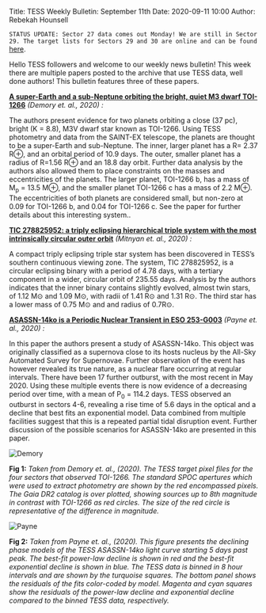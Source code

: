 Title: TESS Weekly Bulletin: September 11th
Date: 2020-09-11 10:00
Author: Rebekah Hounsell

`STATUS UPDATE: Sector 27 data comes out Monday! We are still in Sector 29. The target lists for Sectors 29 and 30 are online and can be found` [here](https://heasarc.gsfc.nasa.gov/docs/tess/status.html).

Hello TESS followers and welcome to our weekly news bulletin! This week there are multiple papers posted to the archive that use TESS data, well done authors! This bulletin features three of these papers.


**[A super-Earth and a sub-Neptune orbiting the bright, quiet M3 dwarf TOI-1266](https://arxiv.org/abs/2009.04317)** *(Demory et. al., 2020) :*

The authors present evidence for two planets orbiting a close (37 pc), bright (K = 8.8), M3V dwarf star known as TOI-1266.  Using TESS photometry and data from the SAINT-EX telescope, the planets are thought to be a super-Earth and sub-Neptune. The inner, larger planet has a R= 2.37 R⊕, and an orbital period of 10.9 days. The outer, smaller planet has a radius of R=1.56 R⊕ and an 18.8 day orbit. Further data analysis by the authors also allowed them to place constraints on the masses and eccentricities of the planets. The larger planet, TOI-1266 b, has a mass of M<sub>p</sub> = 13.5 M⊕, and the smaller planet TOI-1266 c has a mass of 2.2 M⊕. The eccentricities of both planets are considered small, but non-zero at 0.09 for TOI-1266 b, and 0.04 for TOI-1266 c. See the paper for further details about this interesting system..

**[TIC 278825952: a triply eclipsing hierarchical triple system with the most intrinsically circular outer orbit](https://arxiv.org/abs/2009.03378)** *(Mitnyan et. al., 2020) :*

A compact triply eclipsing triple star system has been discovered in TESS’s southern continuous viewing zone. The system, TIC 278825952, is a circular eclipsing binary with a period of 4.78 days, with a tertiary component in a wider, circular orbit of 235.55 days. Analysis by the authors indicates that the inner binary contains slightly evolved, almost twin stars, of 1.12 M⊙ and 1.09 M⊙, with radii of 1.41 R⊙ and 1.31 R⊙. The third star has a lower mass of 0.75 M⊙ and and radius of 0.7R⊙. 

**[ASASSN-14ko is a Periodic Nuclear Transient in ESO 253-G003](https://arxiv.org/abs/2009.03321)** *(Payne et. al., 2020) :*

In this paper the authors present a study of ASASSN-14ko. This object was originally classified as a supernova close to its hosts nucleus by the All-Sky Automated Survey for Supernovae. Further observation of the event has however revealed its true nature, as a nuclear flare occurring at regular intervals. There have been 17 further outburst, with the most recent in May 2020. Using these multiple events there is now evidence of a decreasing period over time, with a mean of P<sub>0</sub> = 114.2 days. TESS observed an outburst in sectors 4-6, revealing a rise time of 5.6 days in the optical and a decline that best fits an exponential model. Data combined from multiple facilities suggest that this is a repeated partial tidal disruption event. Further discussion of the possible scenarios for ASASSN-14ko are presented in this paper.


![Demory](images/news/Demory.png)

**Fig 1:** *Taken from Demory et. al., (2020). The TESS target pixel files for the four sectors that observed TOI-1266. The standard SPOC apertures which were used to extract photometry are shown by the red encompassed pixels. The Gaia DR2 catalog is over plotted, showing sources up to 8th magnitude in contrast with TOI-1266 as red circles. The size of the red circle is representative of the difference in magnitude.*

![Payne](images/news/Payne.png)

**Fig 2:** *Taken from Payne et. al., (2020). This figure presents the declining phase models of the TESS ASASSN-14ko light curve starting 5 days past peak. The best-fit power-law decline is shown in red and the best-fit exponential decline is shown in blue. The TESS data  is binned in 8 hour intervals and are shown by the turquoise squares. The bottom panel shows the residuals of the fits color-coded by model. Magenta and cyan squares show the residuals of the power-law decline and exponential decline compared to the binned TESS data, respectively.*

